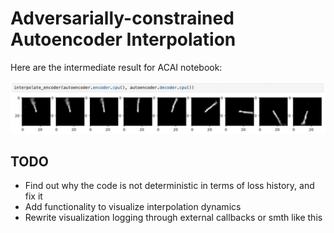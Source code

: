 # Adversarially-constrained Autoencoder Interpolation

Here are the intermediate result for ACAI notebook:

![figs/preliminary_result_24oct.jpg](figs/preliminary_result_24oct.jpg)

## TODO
- Find out why the code is not deterministic in terms of loss history, and fix it
- Add functionality to visualize interpolation dynamics
- Rewrite visualization logging through external callbacks or smth like this